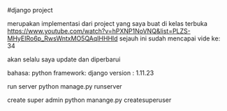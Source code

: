 #django project

merupakan implementasi dari project yang saya buat di kelas terbuka https://www.youtube.com/watch?v=hPXNP1NoVNQ&list=PLZS-MHyEIRo6p_RwsWntxMO5QAqIHHHld
sejauh ini sudah mencapai vide ke: 34

akan selalu saya update dan diperbarui

bahasa: python
framework: django
version : 1.11.23

run server
python manage.py runserver

create super admin
python manange.py createsuperuser

